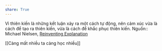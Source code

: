 ```yaml
---
share: True
---
```

Vì thiên kiến là những kết luận xảy ra một cách tự động, nên cảm xúc vừa là cách để tạo ra thiên kiến, vừa là cách để khắc phục thiên kiến.
Nguồn:: Michael Nielsen, [Reinventing Explanation](https://michaelnielsen.org/reinventing_explanation/index.html)

[[Càng mất nhiều ta càng học nhiều]]
